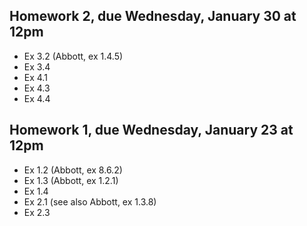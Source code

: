 ## Homework 2, due Wednesday, January 30 at 12pm

* Ex 3.2 (Abbott, ex 1.4.5)
* Ex 3.4
* Ex 4.1
* Ex 4.3
* Ex 4.4

## Homework 1, due Wednesday, January 23 at 12pm

* Ex 1.2 (Abbott, ex 8.6.2)
* Ex 1.3 (Abbott, ex 1.2.1)
* Ex 1.4
* Ex 2.1 (see also Abbott, ex 1.3.8)
* Ex 2.3
